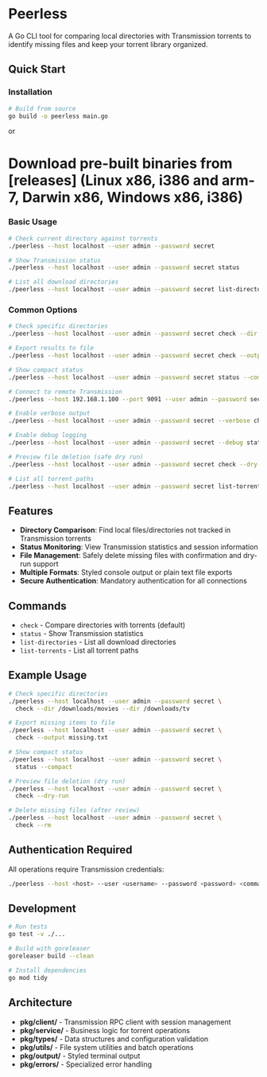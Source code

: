 # Peerless

A Go CLI tool for comparing local directories with Transmission torrents to identify missing files and keep your torrent library organized.

## Quick Start

### Installation

```bash
# Build from source
go build -o peerless main.go
```

or

# Download pre-built binaries from [releases] (Linux x86, i386 and arm-7, Darwin x86, Windows x86, i386)

### Basic Usage

```bash
# Check current directory against torrents
./peerless --host localhost --user admin --password secret

# Show Transmission status
./peerless --host localhost --user admin --password secret status

# List all download directories
./peerless --host localhost --user admin --password secret list-directories
```

### Common Options

```bash
# Check specific directories
./peerless --host localhost --user admin --password secret check --dir /downloads/movies --dir /downloads/tv

# Export results to file
./peerless --host localhost --user admin --password secret check --output missing.txt

# Show compact status
./peerless --host localhost --user admin --password secret status --compact

# Connect to remote Transmission
./peerless --host 192.168.1.100 --port 9091 --user admin --password secret

# Enable verbose output
./peerless --host localhost --user admin --password secret --verbose check

# Enable debug logging
./peerless --host localhost --user admin --password secret --debug status

# Preview file deletion (safe dry run)
./peerless --host localhost --user admin --password secret check --dry-run

# List all torrent paths
./peerless --host localhost --user admin --password secret list-torrents
```

## Features

- **Directory Comparison**: Find local files/directories not tracked in Transmission torrents
- **Status Monitoring**: View Transmission statistics and session information
- **File Management**: Safely delete missing files with confirmation and dry-run support
- **Multiple Formats**: Styled console output or plain text file exports
- **Secure Authentication**: Mandatory authentication for all connections

## Commands

- `check` - Compare directories with torrents (default)
- `status` - Show Transmission statistics
- `list-directories` - List all download directories
- `list-torrents` - List all torrent paths

## Example Usage

```bash
# Check specific directories
./peerless --host localhost --user admin --password secret \
  check --dir /downloads/movies --dir /downloads/tv

# Export missing items to file
./peerless --host localhost --user admin --password secret \
  check --output missing.txt

# Show compact status
./peerless --host localhost --user admin --password secret \
  status --compact

# Preview file deletion (dry run)
./peerless --host localhost --user admin --password secret \
  check --dry-run

# Delete missing files (after review)
./peerless --host localhost --user admin --password secret \
  check --rm
```

## Authentication Required

All operations require Transmission credentials:
```bash
./peerless --host <host> --user <username> --password <password> <command>
```

## Development

```bash
# Run tests
go test -v ./...

# Build with goreleaser
goreleaser build --clean

# Install dependencies
go mod tidy
```

## Architecture

- **pkg/client/** - Transmission RPC client with session management
- **pkg/service/** - Business logic for torrent operations
- **pkg/types/** - Data structures and configuration validation
- **pkg/utils/** - File system utilities and batch operations
- **pkg/output/** - Styled terminal output
- **pkg/errors/** - Specialized error handling